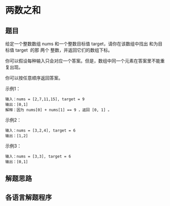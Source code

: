 # 两数之和

## 题目
给定一个整数数组 nums 和一个整数目标值 target，请你在该数组中找出 和为目标值 target  的那 两个 整数，并返回它们的数组下标。

你可以假设每种输入只会对应一个答案。但是，数组中同一个元素在答案里不能重复出现。

你可以按任意顺序返回答案。

  示例1：
```
输入：nums = [2,7,11,15], target = 9
输出：[0,1]
解释：因为 nums[0] + nums[1] == 9 ，返回 [0, 1] 。
```

示例2：
```
输入：nums = [3,2,4], target = 6
输出：[1,2]
```

示例3：
```
输入：nums = [3,3], target = 6
输出：[0,1]
```

## 解题思路


## 各语言解题程序

